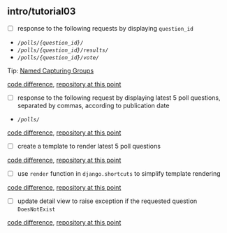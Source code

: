 ## intro/tutorial03
- [ ] response to the following requests by displaying `question_id`
 - *`/polls/{question_id}/`*
 - *`/polls/{question_id}/results/`*
 - *`/polls/{question_id}/vote/`*

 Tip: [Named Capturing Groups](http://www.regular-expressions.info/named.html)

 [code difference](https://github.com/bkmagnetron/django-tutorial-docker/commit/9eaad4bcfc951ed72c17041b894b58f78559a144),
 [repository at this point](https://github.com/bkmagnetron/django-tutorial-docker/tree/9eaad4bcfc951ed72c17041b894b58f78559a144)

- [ ] response to the following request by displaying
latest 5 poll questions,
separated by commas,
according to publication date
 - *`/polls/`*

 [code difference](https://github.com/bkmagnetron/django-tutorial-docker/commit/b26f352d570b99d053da891a14015111479e8d19),
 [repository at this point](https://github.com/bkmagnetron/django-tutorial-docker/tree/b26f352d570b99d053da891a14015111479e8d19)

- [ ] create a template to render latest 5 poll questions

 [code difference](https://github.com/bkmagnetron/django-tutorial-docker/commit/f4553b589fc60d9b60ad817606fb35c3616706d8),
 [repository at this point](https://github.com/bkmagnetron/django-tutorial-docker/tree/f4553b589fc60d9b60ad817606fb35c3616706d8)

- [ ] use `render` function in `django.shortcuts` to simplify template rendering

 [code difference](https://github.com/bkmagnetron/django-tutorial-docker/commit/a724a7dcac4e98660f3d3e6499c42d53a043451b),
 [repository at this point](https://github.com/bkmagnetron/django-tutorial-docker/tree/a724a7dcac4e98660f3d3e6499c42d53a043451b)

- [ ] update detail view to raise exception if the requested question `DoesNotExist`

 [code difference](https://github.com/bkmagnetron/django-tutorial-docker/commit/0e09e7347c5faf4e1f40c7c15eaf4ded30753f42),
 [repository at this point](https://github.com/bkmagnetron/django-tutorial-docker/tree/0e09e7347c5faf4e1f40c7c15eaf4ded30753f42)
